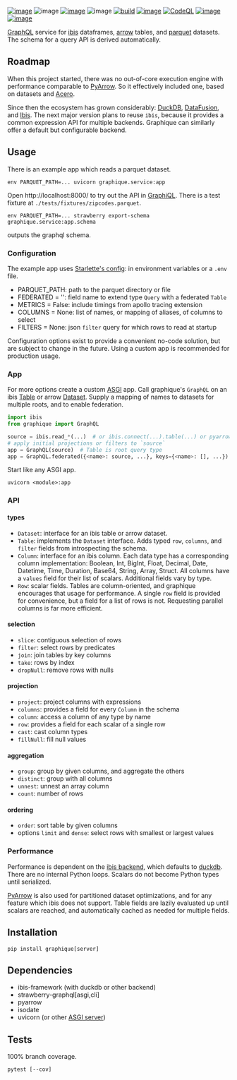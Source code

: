 [![image](https://img.shields.io/pypi/v/graphique.svg)](https://pypi.org/project/graphique/)
![image](https://img.shields.io/pypi/pyversions/graphique.svg)
[![image](https://pepy.tech/badge/graphique)](https://pepy.tech/project/graphique)
![image](https://img.shields.io/pypi/status/graphique.svg)
[![build](https://github.com/coady/graphique/actions/workflows/build.yml/badge.svg)](https://github.com/coady/graphique/actions/workflows/build.yml)
[![image](https://codecov.io/gh/coady/graphique/branch/main/graph/badge.svg)](https://codecov.io/gh/coady/graphique/)
[![CodeQL](https://github.com/coady/graphique/actions/workflows/github-code-scanning/codeql/badge.svg)](https://github.com/coady/graphique/actions/workflows/github-code-scanning/codeql)
[![image](https://img.shields.io/endpoint?url=https://raw.githubusercontent.com/astral-sh/ruff/main/assets/badge/v2.json)](https://github.com/astral-sh/ruff)
[![image](https://mypy-lang.org/static/mypy_badge.svg)](https://mypy-lang.org/)

[GraphQL](https://graphql.org) service for [ibis](https://ibis-project.org) dataframes, [arrow](https://arrow.apache.org) tables, and [parquet](https://parquet.apache.org) datasets. The schema for a query API is derived automatically.

## Roadmap
When this project started, there was no out-of-core execution engine with performance comparable to [PyArrow](https://arrow.apache.org/docs/python/index.html). So it effectively included one, based on datasets and [Acero](https://arrow.apache.org/docs/python/api/acero.html).

Since then the ecosystem has grown considerably: [DuckDB](https://duckdb.org), [DataFusion](https://datafusion.apache.org), and [Ibis](https://ibis-project.org). The next major version plans to reuse `ibis`, because it provides a common expression API for multiple backends. Graphique can similarly offer a default but configurable backend.

## Usage
There is an example app which reads a parquet dataset.
```console
env PARQUET_PATH=... uvicorn graphique.service:app
```

Open http://localhost:8000/ to try out the API in [GraphiQL](https://github.com/graphql/graphiql/tree/main/packages/graphiql#readme). There is a test fixture at `./tests/fixtures/zipcodes.parquet`.

```console
env PARQUET_PATH=... strawberry export-schema graphique.service:app.schema
```
outputs the graphql schema.

### Configuration
The example app uses [Starlette's config](https://www.starlette.io/config/): in environment variables or a `.env` file.

* PARQUET_PATH: path to the parquet directory or file
* FEDERATED = '': field name to extend type `Query` with a federated `Table`
* METRICS = False: include timings from apollo tracing extension
* COLUMNS = None: list of names, or mapping of aliases, of columns to select
* FILTERS = None: json `filter` query for which rows to read at startup

Configuration options exist to provide a convenient no-code solution, but are subject to change in the future. Using a custom app is recommended for production usage.

### App
For more options create a custom [ASGI](https://asgi.readthedocs.io/en/latest/index.html) app. Call graphique's `GraphQL` on an ibis [Table](https://ibis-project.org/reference/expression-tables) or arrow [Dataset](https://arrow.apache.org/docs/python/api/dataset.html).
Supply a mapping of names to datasets for multiple roots, and to enable federation.

```python
import ibis
from graphique import GraphQL

source = ibis.read_*(...)  # or ibis.connect(...).table(...) or pyarrow.dataset.dataset(...)
# apply initial projections or filters to `source`
app = GraphQL(source)  # Table is root query type
app = GraphQL.federated({<name>: source, ...}, keys={<name>: [], ...})  # Tables on federated fields
```

Start like any ASGI app.

```console
uvicorn <module>:app
```

### API
#### types
* `Dataset`: interface for an ibis table or arrow dataset.
* `Table`: implements the `Dataset` interface. Adds typed `row`, `columns`, and `filter` fields from introspecting the schema.
* `Column`: interface for an ibis column. Each data type has a corresponding column implementation: Boolean, Int, BigInt, Float, Decimal, Date, Datetime, Time, Duration, Base64, String, Array, Struct. All columns have a `values` field for their list of scalars. Additional fields vary by type.
* `Row`: scalar fields. Tables are column-oriented, and graphique encourages that usage for performance. A single `row` field is provided for convenience, but a field for a list of rows is not. Requesting parallel columns is far more efficient.

#### selection
* `slice`: contiguous selection of rows
* `filter`: select rows by predicates
* `join`: join tables by key columns
* `take`: rows by index
* `dropNull`: remove rows with nulls

#### projection
* `project`: project columns with expressions
* `columns`: provides a field for every `Column` in the schema
* `column`: access a column of any type by name
* `row`: provides a field for each scalar of a single row
* `cast`: cast column types
* `fillNull`: fill null values

#### aggregation
* `group`: group by given columns, and aggregate the others
* `distinct`: group with all columns
* `unnest`: unnest an array column
* `count`: number of rows

#### ordering
* `order`: sort table by given columns
* options `limit` and `dense`: select rows with smallest or largest values

### Performance
Performance is dependent on the [ibis backend](https://ibis-project.org/backends/duckdb), which defaults to [duckdb](https://duckdb.org/). There are no internal Python loops. Scalars do not become Python types until serialized.

[PyArrow](https://arrow.apache.org/docs/python/) is also used for partitioned dataset optimizations, and for any feature which ibis does not support. Table fields are lazily evaluated up until scalars are reached, and automatically cached as needed for multiple fields.

## Installation
```console
pip install graphique[server]
```

## Dependencies
* ibis-framework (with duckdb or other backend)
* strawberry-graphql[asgi,cli]
* pyarrow
* isodate
* uvicorn (or other [ASGI server](https://asgi.readthedocs.io/en/latest/implementations.html))

## Tests
100% branch coverage.

```console
pytest [--cov]
```
